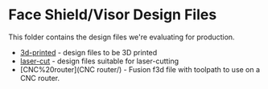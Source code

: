 # Face Shield/Visor Design Files

This folder contains the design files we're evaluating for production.

 * [3d-printed](3d-printed/) - design files to be 3D printed
 * [laser-cut](laser-cut/) - design files suitable for laser-cutting
 * [CNC%20router](CNC router/) - Fusion f3d file with toolpath to use on a CNC router.
